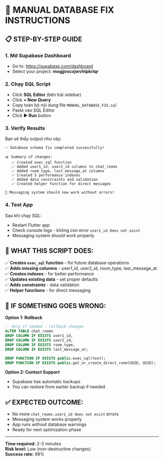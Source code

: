# 🔧 MANUAL DATABASE FIX INSTRUCTIONS

## 📋 STEP-BY-STEP GUIDE

### **1. Mở Supabase Dashboard**
- Go to: https://supabase.com/dashboard
- Select your project: **mogjjvscxjwvhtpkrlqr**

### **2. Chạy SQL Script**
- Click **SQL Editor** (bên trái sidebar)
- Click **+ New Query**
- Copy toàn bộ nội dung file `MANUAL_DATABASE_FIX.sql`
- Paste vào SQL Editor
- Click **▶ Run** button

### **3. Verify Results**
Bạn sẽ thấy output như này:
```
✅ Database schema fix completed successfully!

📊 Summary of changes:
   ✅ Created exec_sql function
   ✅ Added user1_id, user2_id columns to chat_rooms
   ✅ Added room_type, last_message_at columns
   ✅ Created 5 performance indexes
   ✅ Added data constraints and validation
   ✅ Created helper function for direct messages

🚀 Messaging system should now work without errors!
```

### **4. Test App**
Sau khi chạy SQL:
- Restart Flutter app
- Check console logs - không còn error `user1_id does not exist`
- Messaging system should work properly

## 🎯 **WHAT THIS SCRIPT DOES:**

✅ **Creates `exec_sql` function** - for future database operations  
✅ **Adds missing columns** - user1_id, user2_id, room_type, last_message_at  
✅ **Creates indexes** - for better performance  
✅ **Updates existing data** - set proper defaults  
✅ **Adds constraints** - data validation  
✅ **Helper functions** - for direct messaging  

## 🚨 **IF SOMETHING GOES WRONG:**

**Option 1: Rollback**
```sql
-- Only if needed - rollback changes
ALTER TABLE chat_rooms 
DROP COLUMN IF EXISTS user1_id,
DROP COLUMN IF EXISTS user2_id,
DROP COLUMN IF EXISTS room_type,
DROP COLUMN IF EXISTS last_message_at;

DROP FUNCTION IF EXISTS public.exec_sql(text);
DROP FUNCTION IF EXISTS public.get_or_create_direct_room(UUID, UUID);
```

**Option 2: Contact Support**
- Supabase has automatic backups
- You can restore from earlier backup if needed

## ✅ **EXPECTED OUTCOME:**
- No more `chat_rooms.user1_id does not exist` errors
- Messaging system works properly  
- App runs without database warnings
- Ready for next optimization phase

---
**Time required:** 2-3 minutes  
**Risk level:** Low (non-destructive changes)  
**Success rate:** 99%